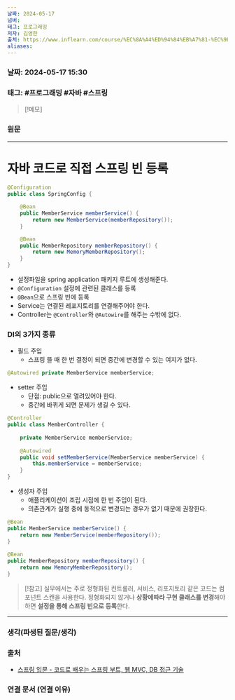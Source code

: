 ```yaml
---
날짜: 2024-05-17
넘버: 
태그: 프로그래밍
저자: 김영한
출처: https://www.inflearn.com/course/%EC%8A%A4%ED%94%84%EB%A7%81-%EC%9E%85%EB%AC%B8-%EC%8A%A4%ED%94%84%EB%A7%81%EB%B6%80%ED%8A%B8
aliases:
---
```

### 날짜:  2024-05-17 15:30

### 태그: #프로그래밍 #자바 #스프링

>[!메모]
>

### 원문
---
# 자바 코드로 직접 스프링 빈 등록
```java
@Configuration
public class SpringConfig {

	@Bean
	public MemberService memberService() {
		return new MemberService(memberRepository());
	}

	@Bean
	public MemberRepository memberRepository() {
		return new MemoryMemberRepository();
	}
}
```
- 설정파일을 spring application 패키지 루트에 생성해준다.
- `@Configuration` 설정에 관련된 클래스를 등록
- `@Bean`으로 스프링 빈에 등록
- Service는 연결된 레포지토리를 연결해주어야 한다.
- Controller는 `@Controller`와 `@Autowire`를 해주는 수밖에 없다.
### DI의 3가지 종류
- 필드 주입
	- 스프링 뜰 때 한 번 결정이 되면 중간에 변경할 수 있는 여지가 없다.
```java
@Autowired private MemberService memberService;
```
- setter 주입
	- 단점: public으로 열려있어야 한다.
	- 중간에 바뀌게 되면 문제가 생길 수 있다.
```java hl:7
@Controller  
public class MemberController {  
  
	private MemberService memberService;  
  
	@Autowired  
	public void setMemberService(MemberService memberService) {  
		this.memberService = memberService;  
	}  
}
```
- 생성자 주입
	- 애플리케이션이 조립 시점에 한 번 주입이 된다.
	- 의존관계가 실행 중에 동적으로 변경되는 경우가 없기 때문에 권장한다.
```java
@Bean  
public MemberService memberService() {  
	return new MemberService(memberRepository());  
}  
  
@Bean  
public MemberRepository memberRepository() {  
	return new MemoryMemberRepository();  
}
```

> [!참고]
> 실무에서는 주로 정형화된 컨트롤러, 서비스, 리포지토리 같은 코드는 컴포넌트 스캔을 사용한다.
> 정형화되지 않거나 **상황에따라 구현 클래스를 변경**해야 하면 **설정을 통해 스프링 빈으로 등록**한다.



---
### 생각(파생된 질문/생각)

### 출처
- [스프링 입문 - 코드로 배우는 스프링 부트, 웹 MVC, DB 접근 기술](https://www.inflearn.com/course/%EC%8A%A4%ED%94%84%EB%A7%81-%EC%9E%85%EB%AC%B8-%EC%8A%A4%ED%94%84%EB%A7%81%EB%B6%80%ED%8A%B8)

### 연결 문서 (연결 이유)
